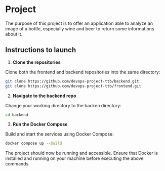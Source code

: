 #   Project

The purpose of this project is to offer an application able to analyze an image of a bottle, especially wine and beer to return some informations about it.

##  Instructions to launch

1.  **Clone the repositories**

 Clone both the frontend and backend repositories into the same directory:

   ```sh
   git clone https://github.com/devops-project-ttb/backend.git
   git clone https://github.com/devops-project-ttb/frontend.git
   ```

2.  **Navigate to the backend repo**

Change your working directory to the backen directory:
```sh
cd backend
```

3.  **Run the Docker Compose**

Build and start the services using Docker Compose:
```sh
docker compose up --build
```

The project should now be running and accessible. Ensure that Docker is installed and running on your machine before executing the above commands.